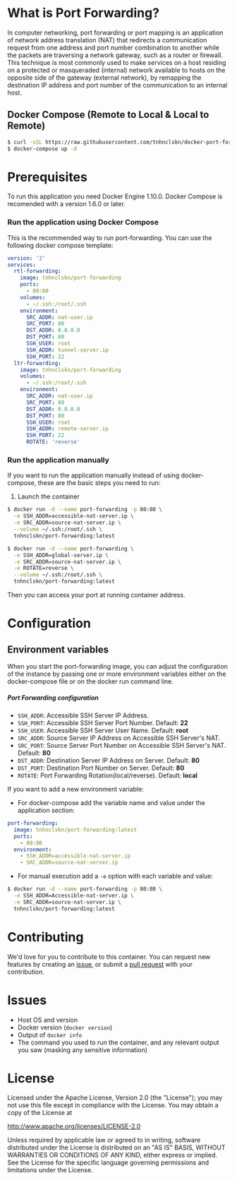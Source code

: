 # What is Port Forwarding?

In computer networking, port forwarding or port mapping is an application of network address translation (NAT) that redirects a communication request from one address and port number combination to another while the packets are traversing a network gateway, such as a router or firewall. This technique is most commonly used to make services on a host residing on a protected or masqueraded (internal) network available to hosts on the opposite side of the gateway (external network), by remapping the destination IP address and port number of the communication to an internal host.

## Docker Compose (Remote to Local & Local to Remote)

```bash
$ curl -sSL https://raw.githubusercontent.com/tnhnclskn/docker-port-forwarding/master/docker-compose.yml > docker-compose.yml
$ docker-compose up -d
```

# Prerequisites

To run this application you need Docker Engine 1.10.0. Docker Compose is recomended with a version 1.6.0 or later.

### Run the application using Docker Compose

This is the recommended way to run port-forwarding. You can use the following docker compose template:

```yaml
version: '2'
services:
  rtl-forwarding:
    image: tnhnclskn/port-forwarding
    ports:
      - 80:80
    volumes:
      - ~/.ssh:/root/.ssh
    environment:
      SRC_ADDR: nat-user.ip
      SRC_PORT: 80
      DST_ADDR: 0.0.0.0
      DST_PORT: 80
      SSH_USER: root
      SSH_ADDR: tunnel-server.ip
      SSH_PORT: 22
  ltr-forwarding:
    image: tnhnclskn/port-forwarding
    volumes:
      - ~/.ssh:/root/.ssh
    environment:
      SRC_ADDR: nat-user.ip
      SRC_PORT: 80
      DST_ADDR: 0.0.0.0
      DST_PORT: 80
      SSH_USER: root
      SSH_ADDR: remote-server.ip
      SSH_PORT: 22
      ROTATE: 'reverse'

```

### Run the application manually

If you want to run the application manually instead of using docker-compose, these are the basic steps you need to run:

1. Launch the container

  ```bash
  $ docker run -d --name port-forwarding -p 80:80 \
    -e SSH_ADDR=accessible-nat-server.ip \
    -e SRC_ADDR=source-nat-server.ip \
    --volume ~/.ssh:/root/.ssh \
    tnhnclskn/port-forwarding:latest

  $ docker run -d --name port-forwarding \
    -e SSH_ADDR=global-server.ip \
    -e SRC_ADDR=source-nat-server.ip \
    -e ROTATE=reverse \
    --volume ~/.ssh:/root/.ssh \
    tnhnclskn/port-forwarding:latest
  ```

Then you can access your port at running container address.

# Configuration

## Environment variables

When you start the port-forwarding image, you can adjust the configuration of the instance by passing one or more environment variables either on the docker-compose file or on the docker run command line.

##### Port Forwarding configuration

 - `SSH_ADDR`: Accessible SSH Server IP Address.
 - `SSH_PORT`: Accessible SSH Server Port Number. Default: **22**
 - `SSH_USER`: Accessible SSH Server User Name. Default: **root**
 - `SRC_ADDR`: Source Server IP Address on Accessible SSH Server's NAT.
 - `SRC_PORT`: Source Server Port Number on Accessible SSH Server's NAT. Default: **80**
 - `DST_ADDR`: Destination Server IP Address on Server. Default: **80**
 - `DST_PORT`: Destination Port Number on Server. Default: **80**
 - `ROTATE`: Port Forwarding Rotation(local/reverse). Default: **local**

If you want to add a new environment variable:

 * For docker-compose add the variable name and value under the application section:

```yaml
port-forwarding:
  image: tnhnclskn/port-forwarding:latest
  ports:
    - 80:80
  environment:
    - SSH_ADDR=accessible-nat-server.ip
    - SRC_ADDR=source-nat-server.ip
```

 * For manual execution add a `-e` option with each variable and value:

  ```bash
  $ docker run -d --name port-forwarding -p 80:80 \
    -e SSH_ADDR=Accessible-nat-server.ip \
    -e SRC_ADDR=source-nat-server.ip \
    tnhnclskn/port-forwarding:latest
  ```

# Contributing

We'd love for you to contribute to this container. You can request new features by creating an [issue](https://github.com/tnhnclskn/docker-port-forwarding/issues), or submit a [pull request](https://github.com/tnhnclskn/docker-port-forwarding/pulls) with your contribution.

# Issues

- Host OS and version
- Docker version (`docker version`)
- Output of `docker info`
- The command you used to run the container, and any relevant output you saw (masking any sensitive information)

# License

Licensed under the Apache License, Version 2.0 (the "License");
you may not use this file except in compliance with the License.
You may obtain a copy of the License at

  <http://www.apache.org/licenses/LICENSE-2.0>

Unless required by applicable law or agreed to in writing, software
distributed under the License is distributed on an "AS IS" BASIS,
WITHOUT WARRANTIES OR CONDITIONS OF ANY KIND, either express or implied.
See the License for the specific language governing permissions and
limitations under the License.
